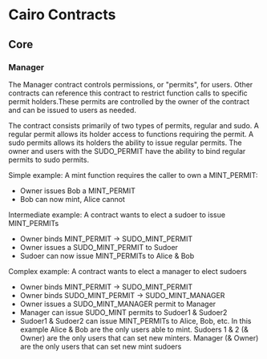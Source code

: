# Cairo Contracts

## Core

### Manager

The Manager contract controls permissions, or "permits", for users. Other contracts can reference this contract to restrict function calls to specific permit holders.These permits are controlled by the owner of the contract and can be issued to users as needed.

The contract consists primarily of two types of permits, regular and sudo. A regular permit allows its holder access to functions requiring the permit. A sudo permits allows its holders the ability to issue regular permits. The owner and users with the SUDO_PERMIT have the ability to bind regular permits to sudo permits.

Simple example: A mint function requires the caller to own a MINT_PERMIT:

- Owner issues Bob a MINT_PERMIT
- Bob can now mint, Alice cannot

Intermediate example: A contract wants to elect a sudoer to issue MINT_PERMITs

- Owner binds MINT_PERMIT -> SUDO_MINT_PERMIT
- Owner issues a SUDO_MINT_PERMIT to Sudoer
- Sudoer can now issue MINT_PERMITs to Alice & Bob

Complex example: A contract wants to elect a manager to elect sudoers

- Owner binds MINT_PERMIT -> SUDO_MINT_PERMIT
- Owner binds SUDO_MINT_PERMIT -> SUDO_MINT_MANAGER
- Owner issues a SUDO_MINT_MANAGER permit to Manager
- Manager can issue SUDO_MINT permits to Sudoer1 & Sudoer2
- Sudoer1 & Sudoer2 can issue MINT_PERMITs to Alice, Bob, etc.
  In this example Alice & Bob are the only users able to mint. Sudoers 1 & 2 (& Owner) are the only users that can set new minters. Manager (& Owner) are the only users that can set new mint sudoers
